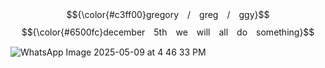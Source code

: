 $${\color{#c3ff00}gregory　/　greg　/　ggy}$$
$${\color{#6500fc}december　5th　we　will　all　do　something}$$





![WhatsApp Image 2025-05-09 at 4 46 33 PM](https://github.com/user-attachments/assets/5b6492f1-ffaa-4ebc-8141-56f2bf067672)
